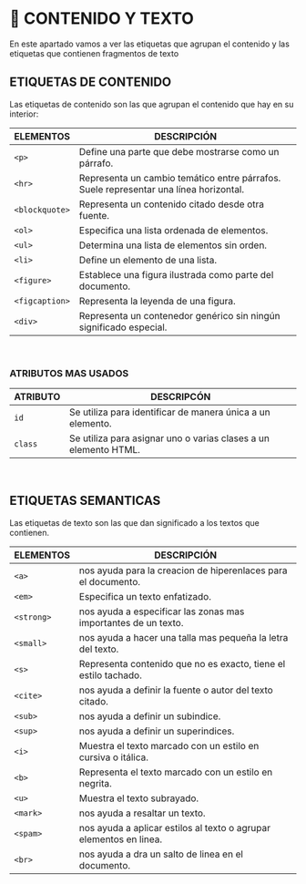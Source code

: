 # :pushpin: CONTENIDO Y TEXTO
En este apartado vamos a ver las etiquetas que agrupan el contenido y las etiquetas que contienen fragmentos de texto 

## ETIQUETAS DE CONTENIDO
Las etiquetas de contenido son las que agrupan el contenido que hay en su interior:

<div align="center">
  
| ELEMENTOS	| DESCRIPCIÓN |
|---|--|
| `<p>`	| Define una parte que debe mostrarse como un párrafo. |
| `<hr>` |	Representa un cambio temático entre párrafos. Suele representar una línea horizontal. |
| `<blockquote>` |	Representa un contenido citado desde otra fuente. |
| `<ol>` |	Especifica una lista ordenada de elementos. |
| `<ul>` |	Determina una lista de elementos sin orden. |
| `<li>` |	Define un elemento de una lista. |
| `<figure>` |	Establece una figura ilustrada como parte  del documento. |
| `<figcaption>` |	Representa la leyenda de una figura. |
| `<div>` |	Representa un contenedor genérico sin ningún significado especial. |
</div>
<br>

### ATRIBUTOS MAS USADOS
<div align="center">
  
| ATRIBUTO | DESCRIPCÓN |
|---|---|
| `id` |Se utiliza para identificar de manera única a un elemento.|
|  `class` |Se utiliza para asignar uno o varias clases a un elemento HTML.|
</div>
<br>

## ETIQUETAS SEMANTICAS
Las etiquetas de texto son las que dan significado a los textos que contienen.

<div align="center">
  
| ELEMENTOS	| DESCRIPCIÓN |
|---|--|
| `<a>` | nos ayuda para la creacion de hiperenlaces para el documento. |
| `<em>` |	Especifica un texto enfatizado. |
| `<strong>` | nos ayuda a especificar las zonas mas importantes de un texto. |
| `<small>` | nos ayuda a hacer una talla mas pequeña la letra del texto. |
| `<s>` |	Representa contenido que no es exacto, tiene el estilo tachado. |
| `<cite>` | nos ayuda a definir la fuente o autor del texto citado. |
| `<sub>` | nos ayuda a definir un subindice. |
| `<sup>` | nos ayuda a definir un superindices. |
| `<i>`	| Muestra el texto marcado con un estilo en cursiva o itálica. |
| `<b>` |	Representa el texto marcado con un estilo en negrita. |
| `<u>` |	Muestra el texto subrayado. |
| `<mark>` | nos ayuda a resaltar un texto. |
| `<spam>` | nos ayuda a aplicar estilos al texto o agrupar elementos en linea. |
| `<br>` | nos ayuda a dra un salto de linea en el documento. |
</div>
<br>

